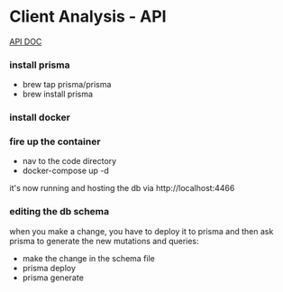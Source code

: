 # Client Analysis - API

[API DOC](./api-documentation.md)

### install prisma
- brew tap prisma/prisma
- brew install prisma

### install docker

### fire up the container
- nav to the code directory
- docker-compose up -d

it's now running and hosting the db via http://localhost:4466


### editing the db schema
when you make a change, you have to deploy it to prisma and then ask prisma to generate the new mutations and queries:
- make the change in the schema file
- prisma deploy
- prisma generate

